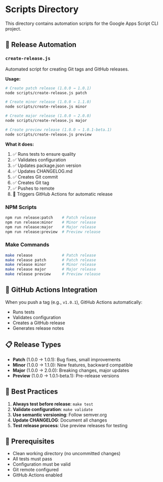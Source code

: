 # Scripts Directory

This directory contains automation scripts for the Google Apps Script CLI project.

## 🚀 Release Automation

### `create-release.js`
Automated script for creating Git tags and GitHub releases.

**Usage:**
```bash
# Create patch release (1.0.0 → 1.0.1)
node scripts/create-release.js patch

# Create minor release (1.0.0 → 1.1.0)
node scripts/create-release.js minor

# Create major release (1.0.0 → 2.0.0)
node scripts/create-release.js major

# Create preview release (1.0.0 → 1.0.1-beta.1)
node scripts/create-release.js preview
```

**What it does:**
1. ✅ Runs tests to ensure quality
2. ✅ Validates configuration
3. ✅ Updates package.json version
4. ✅ Updates CHANGELOG.md
5. ✅ Creates Git commit
6. ✅ Creates Git tag
7. ✅ Pushes to remote
8. 🎉 Triggers GitHub Actions for automatic release

### NPM Scripts
```bash
npm run release:patch    # Patch release
npm run release:minor    # Minor release
npm run release:major    # Major release
npm run release:preview  # Preview release
```

### Make Commands
```bash
make release             # Patch release
make release patch       # Patch release
make release minor       # Minor release
make release major       # Major release
make release preview     # Preview release
```

## 🔄 GitHub Actions Integration

When you push a tag (e.g., `v1.0.1`), GitHub Actions automatically:
- Runs tests
- Validates configuration
- Creates a GitHub release
- Generates release notes

## 📋 Release Types

- **Patch** (1.0.0 → 1.0.1): Bug fixes, small improvements
- **Minor** (1.0.0 → 1.1.0): New features, backward compatible
- **Major** (1.0.0 → 2.0.0): Breaking changes, major updates
- **Preview** (1.0.0 → 1.0.1-beta.1): Pre-release versions

## 🎯 Best Practices

1. **Always test before release**: `make test`
2. **Validate configuration**: `make validate`
3. **Use semantic versioning**: Follow semver.org
4. **Update CHANGELOG**: Document all changes
5. **Test release process**: Use preview releases for testing

## 🚨 Prerequisites

- Clean working directory (no uncommitted changes)
- All tests must pass
- Configuration must be valid
- Git remote configured
- GitHub Actions enabled
